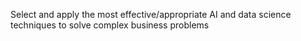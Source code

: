 Select and apply the most effective/appropriate AI and data science techniques to solve complex business problems